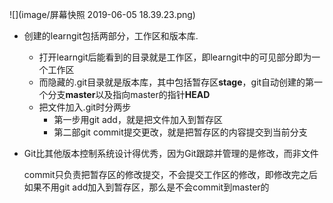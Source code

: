 ![](image/屏幕快照 2019-06-05 18.39.23.png)

- 创建的learngit包括两部分，工作区和版本库.

  - 打开learngit后能看到的目录就是工作区，即learngit中的可见部分即为一个工作区
  - 而隐藏的.git目录就是版本库，其中包括暂存区**stage**，git自动创建的第一个分支**master**以及指向master的指针**HEAD**
  - 把文件加入.git时分两步
    - 第一步用git add，就是把文件加入到暂存区
    - 第二部git commit提交更改，就是把暂存区的内容提交到当前分支

- Git比其他版本控制系统设计得优秀，因为Git跟踪并管理的是修改，而非文件

  commit只负责把暂存区的修改提交，不会提交工作区的修改，即修改完之后如果不用git add加入到暂存区，那么是不会commit到master的

